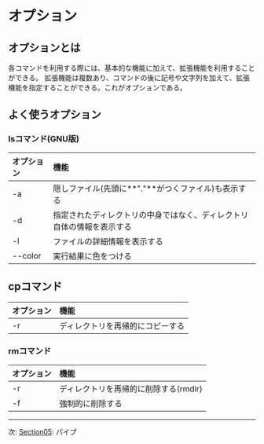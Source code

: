 # オプション

## オプションとは

各コマンドを利用する際には、基本的な機能に加えて、拡張機能を利用することができる。
拡張機能は複数あり、コマンドの後に記号や文字列を加えて、拡張機能を指定することができる。これがオプションである。

## よく使うオプション

### lsコマンド(GNU版)

|オプション|機能|
|:---------|:---|
|-a        |隠しファイル(先頭に**"."**がつくファイル)も表示する                   |
|-d        |指定されたディレクトリの中身ではなく、ディレクトリ自体の情報を表示する|
|-l        |ファイルの詳細情報を表示する                                          |
|--color   |実行結果に色をつける                                                  |

## cpコマンド

|オプション|機能|
|:---------|:---|
|-r        |ディレクトリを再帰的にコピーする                   |

### rmコマンド

|オプション|機能|
|:---|:---|
|-r|ディレクトリを再帰的に削除する(rmdir)|
|-f|強制的に削除する|

---
次: [Section05](./section05.md): パイプ
